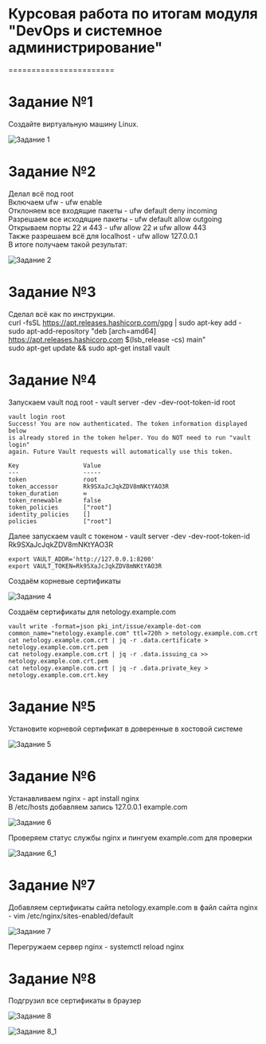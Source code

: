 
# Курсовая работа по итогам модуля "DevOps и системное администрирование"
=======================

# Задание №1
Создайте виртуальную машину Linux.

![Задание 1](https://user-images.githubusercontent.com/93032289/148365001-c03bf8e7-3f7a-4295-8fd0-ee0b6f59bb02.jpg)

# Задание №2

  Делал всё под root  
  Включаем ufw - ufw enable  
  Отклоняем все входящие пакеты - ufw default deny incoming  
  Разрешаем все исходящие пакеты - ufw default allow outgoing  
  Открываем порты 22 и 443 - ufw allow 22 и ufw allow 443  
  Также разрешаем всё для localhost - ufw allow 127.0.0.1  
  В итоге получаем такой результат:  

![Задание 2](https://user-images.githubusercontent.com/93032289/148367915-763ca244-04d8-4a92-a9a6-a05fa69a0192.jpg)

# Задание №3

  Сделал всё как по инструкции.  
  curl -fsSL https://apt.releases.hashicorp.com/gpg | sudo apt-key add -  
  sudo apt-add-repository "deb [arch=amd64] https://apt.releases.hashicorp.com $(lsb_release -cs) main"  
  sudo apt-get update && sudo apt-get install vault  
     
# Задание №4
  Запускаем vault под root - vault server -dev -dev-root-token-id root  
  
  ```
  vault login root  
  Success! You are now authenticated. The token information displayed below
is already stored in the token helper. You do NOT need to run "vault login"
again. Future Vault requests will automatically use this token.

Key                  Value
---                  -----
token                root
token_accessor       Rk9SXaJcJqkZDV8mNKtYAO3R
token_duration       ∞
token_renewable      false
token_policies       ["root"]
identity_policies    []
policies             ["root"]
 
  ```
  Далее запускаем vault с токеном - vault server -dev -dev-root-token-id Rk9SXaJcJqkZDV8mNKtYAO3R 
  ```
  export VAULT_ADDR='http://127.0.0.1:8200'
  export VAULT_TOKEN=Rk9SXaJcJqkZDV8mNKtYAO3R
  ```
  
  Создаём корневые сертификаты
  
  ![Задание 4](https://user-images.githubusercontent.com/93032289/148676750-41d724a7-fbdd-4198-be9b-7ccb013df0ae.jpg)
  
  Создаём сертификаты для netology.example.com  
  ```
  vault write -format=json pki_int/issue/example-dot-com common_name="netology.example.com" ttl=720h > netology.example.com.crt
  cat netology.example.com.crt | jq -r .data.certificate > netology.example.com.crt.pem
  cat netology.example.com.crt | jq -r .data.issuing_ca >> netology.example.com.crt.pem
  cat netology.example.com.crt | jq -r .data.private_key > netology.example.com.crt.key
  ```
  
# Задание №5

  Установите корневой сертификат в доверенные в хостовой системе
  
  ![Задание 5](https://user-images.githubusercontent.com/93032289/148648173-eec709bd-f941-4a83-87d6-6844dc182f85.jpg)
  
# Задание №6

  Устанавливаем nginx - apt install nginx  
  В /etc/hosts добавляем запись 127.0.0.1  example.com  
    
  ![Задание 6](https://user-images.githubusercontent.com/93032289/148678216-14fa81ec-ea6f-4f9d-ac99-3f51758d2d39.jpg)
  
  Проверяем статус службы nginx и пингуем example.com для проверки
  
  ![Задание 6_1](https://user-images.githubusercontent.com/93032289/148678302-1e7295d2-a92c-4ae8-8506-459fe064f507.jpg)
    
# Задание №7  

  Добавляем сертификаты сайта netology.example.com в файл сайта nginx - vim /etc/nginx/sites-enabled/default  
  
  ![Задание 7](https://user-images.githubusercontent.com/93032289/148678527-e269b552-7fba-4a6c-b9f4-b384ceb0b041.jpg)
  
  Перегружаем сервер nginx - systemctl reload nginx  
  
# Задание №8

  Подгрузил все сертификаты в браузер  
  
  ![Задание 8](https://user-images.githubusercontent.com/93032289/148685084-1fb436f4-727a-4b70-b1e1-37e156e1931c.jpg)
  
  ![Задание 8_1](https://user-images.githubusercontent.com/93032289/148685086-a1208a8d-c326-4ecc-9311-60ac8856549f.jpg)
